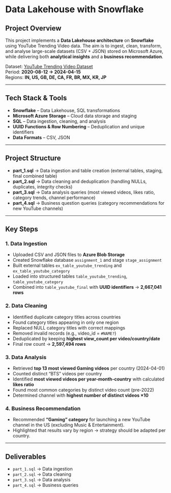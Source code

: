 # Data Lakehouse with Snowflake  

##  Project Overview  
This project implements a **Data Lakehouse architecture** on **Snowflake** using YouTube Trending Video data. The aim is to ingest, clean, transform, and analyse large-scale datasets (CSV + JSON) stored on Microsoft Azure, while delivering both **analytical insights** and a **business recommendation**.  

Dataset: [YouTube Trending Video Dataset](https://www.kaggle.com/rsrishav/youtube-trending-video-dataset)  
Period: **2020-08-12 → 2024-04-15**  
Regions: **IN, US, GB, DE, CA, FR, BR, MX, KR, JP**  

---

## Tech Stack & Tools  
- **Snowflake** – Data Lakehouse, SQL transformations  
- **Microsoft Azure Storage** – Cloud data storage and staging  
- **SQL** – Data ingestion, cleaning, and analysis  
- **UUID Functions & Row Numbering** – Deduplication and unique identifiers  
- **Data Formats** – CSV, JSON  

---

## Project Structure  
- **part_1.sql** → Data ingestion and table creation (external tables, staging, final combined table)  
- **part_2.sql** → Data cleaning and deduplication (handling NULLs, duplicates, integrity checks)  
- **part_3.sql** → Data analysis queries (most viewed videos, likes ratio, category trends, channel performance)  
- **part_4.sql** → Business question queries (category recommendations for new YouTube channels)  
---

## Key Steps  

### 1. Data Ingestion  
- Uploaded CSV and JSON files to **Azure Blob Storage**  
- Created Snowflake database `assignment_1` and stage `stage_assignment`  
- Built external tables `ex_table_youtube_trending` and `ex_table_youtube_category`  
- Loaded into structured tables `table_youtube_trending`, `table_youtube_category`  
- Combined into `table_youtube_final` with **UUID identifiers** → **2,667,041 rows**  

### 2. Data Cleaning  
- Identified duplicate category titles across countries  
- Found category titles appearing in only one region  
- Replaced NULL category titles with correct mappings  
- Removed invalid records (e.g., video_id = `#NAME?`)  
- Deduplicated by keeping **highest view_count per video/country/date**  
- Final row count → **2,597,494 rows**  

### 3. Data Analysis  
- Retrieved **top 13 most viewed Gaming videos** per country (2024-04-01)  
- Counted distinct “BTS” videos per country  
- Identified **most viewed videos per year-month-country** with calculated **likes ratio**  
- Found most common categories by distinct video count (pre-2022)  
- Determined channel with **highest number of distinct videos ×10**  

### 4. Business Recommendation  
- Recommended **“Gaming” category** for launching a new YouTube channel in the US (excluding Music & Entertainment).  
- Highlighted that results vary by region → strategy should be adapted per country.  

---

## Deliverables  
- `part_1.sql` → Data ingestion  
- `part_2.sql` → Data cleaning  
- `part_3.sql` → Data analysis  
- `part_4.sql` → Business queries  

 
